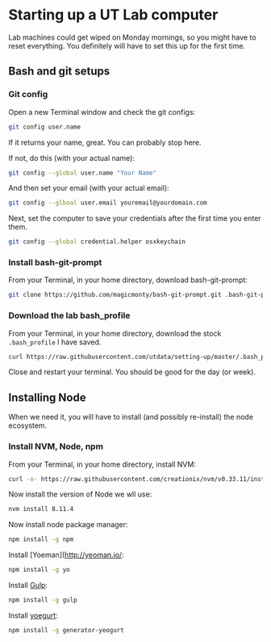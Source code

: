# Starting up a UT Lab computer

Lab machines could get wiped on Monday mornings, so you might have to reset everything. You definitely will have to set this up for the first time.

## Bash and git setups

### Git config

Open a new Terminal window and check the git configs:

```bash
git config user.name
```

If it returns your name, great. You can probably stop here.

If not, do this (with your actual name):

```bash
git config --global user.name "Your Name"
```

And then set your email (with your actual email):

```bash
git config --glboal user.email youremail@yourdomain.com
```

Next, set the computer to save your credentials after the first time you enter them.

```bash
git config --global credential.helper osxkeychain
```

### Install bash-git-prompt

From your Terminal, in your home directory, download bash-git-prompt:

```bash
git clone https://github.com/magicmonty/bash-git-prompt.git .bash-git-prompt --depth=1
```

### Download the lab bash_profile

From your Terminal, in your home directory, download the stock `.bash_profile` I have saved.

```bash
curl https://raw.githubusercontent.com/utdata/setting-up/master/.bash_profile > .bash_profile
```

Close and restart your terminal. You should be good for the day (or week).

## Installing Node

When we need it, you will have to install (and possibly re-install) the node ecosystem.

### Install NVM, Node, npm

From your Terminal, in your home directory, install NVM:

```bash
curl -o- https://raw.githubusercontent.com/creationix/nvm/v0.33.11/install.sh | bash
```

Now install the version of Node we wll use:

```bash
nvm install 8.11.4
```

Now install node package manager:

```bash
npm install -g npm
```

Install [Yoeman](http://yeoman.io/:

```bash
npm install -g yo
```

Install [Gulp](https://gulpjs.com/):

```bash
npm install -g gulp
```

Install [yoegurt](https://github.com/larsonjj/generator-yeogurt):

```bash
npm install -g generator-yeogurt
```

